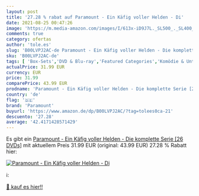 ```yaml
---
layout: post
title: '27.28 % rabat auf Paramount - Ein Käfig voller Helden - Di'
date: 2021-08-25 00:47:26
image: 'https://m.media-amazon.com/images/I/613x-iD9J7L._SL500_._SL400_.jpg'
comments: true
category: ofertas
author: 'tole.es'
slug: 'B00LVPJ2AC-de Paramount - Ein Käfig voller Helden - Die komplette Serie...'
sku: 'B00LVPJ2AC-de'
tags: [ 'Box-Sets','DVD & Blu-ray','Featured Categories','Komödie & Unterhaltung','Serien & TV-Produktionen','paramount', ]
actualPrice: 31.99 EUR
currency: EUR
price: 31.99
comparePrice: 43.99 EUR
prodname: 'Paramount - Ein Käfig voller Helden - Die komplette Serie [26 DVDs]'
country: 'de'
flag: '🇩🇪'
brand: 'Paramount'
buyurl: 'https://www.amazon.de/dp/B00LVPJ2AC/?tag=tolees0ca-21'
descuento: '27.28'
average: '42.4171428571429'
---
```


Es gibt ein [Paramount - Ein Käfig voller Helden - Die komplette Serie [26 DVDs]](https://www.amazon.de/dp/B00LVPJ2AC/?tag=tolees0ca-21) mit aktuellem Preis 31.99 EUR (original: 43.99 EUR) 27.28 % Rabatt hier:

[![Paramount - Ein Käfig voller Helden - Di](https://m.media-amazon.com/images/I/613x-iD9J7L._SL500_._SL400_.jpg)](https://www.amazon.de/dp/B00LVPJ2AC/?tag=tolees0ca-21)

ℹ️:


[🛒 kauf es hier!!](https://www.amazon.de/dp/B00LVPJ2AC/?tag=tolees0ca-21)
